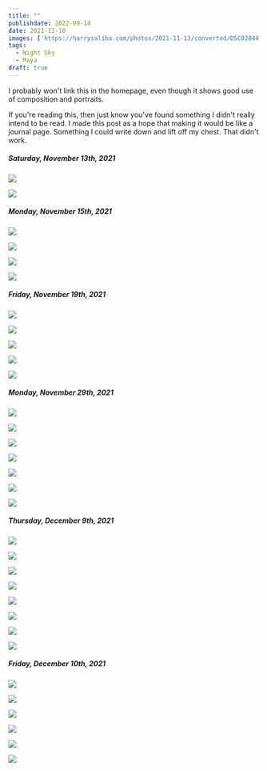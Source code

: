 ```yaml
---
title: ""
publishdate: 2022-09-14
date: 2021-12-10
images: ['https://harrysaliba.com/photos/2021-11-13/converted/DSC02844.jpg']
tags:
  - Night Sky
  - Maya
draft: true
---
```


I probably won't link this in the homepage, even though it shows good use of composition and portraits.

If you're reading this, then just know you've found something I didn't really intend to be read.  I made this post as a hope that making it would be like a journal page.  Something I could write down and lift off my chest.  That didn't work.

##### Saturday, November 13th, 2021

![](https://harrysaliba.com/photos/2021-11-13/converted/DSC02844.jpg)

![](https://harrysaliba.com/photos/2021-11-13/converted/DSC02847.jpg)

##### Monday, November 15th, 2021

![](https://harrysaliba.com/photos/2021-11-15/converted/DSC02854.jpg)

![](https://harrysaliba.com/photos/2021-11-15/converted/DSC02857.jpg)

![](https://harrysaliba.com/photos/2021-11-15/converted/DSC02859.jpg)

![](https://harrysaliba.com/photos/2021-11-15/converted/DSC02895.jpg)

##### Friday, November 19th, 2021

![](https://harrysaliba.com/photos/2021-11-19/converted/DSC02913.jpg)

![](https://harrysaliba.com/photos/2021-11-19/converted/DSC02938.jpg)

![](https://harrysaliba.com/photos/2021-11-19/converted/DSC02939.jpg)

![](https://harrysaliba.com/photos/2021-11-19/converted/DSC02940.jpg)

![](https://harrysaliba.com/photos/2021-11-19/converted/DSC02942.jpg)

##### Monday, November 29th, 2021

![](https://harrysaliba.com/photos/2021-11-29/converted/DSC03155.jpg)

![](https://harrysaliba.com/photos/2021-11-29/converted/DSC03173.jpg)

![](https://harrysaliba.com/photos/2021-11-29/converted/DSC03233.jpg)

![](https://harrysaliba.com/photos/2021-11-29/converted/DSC03240.jpg)

![](https://harrysaliba.com/photos/2021-11-29/converted/DSC03255.jpg)

![](https://harrysaliba.com/photos/2021-11-29/converted/DSC03278.jpg)

![](https://harrysaliba.com/photos/2021-11-29/converted/DSC03289.jpg)

##### Thursday, December 9th, 2021

![](https://harrysaliba.com/photos/2021-12-09/converted/DSC03391.jpg)

![](https://harrysaliba.com/photos/2021-12-09/converted/DSC03394.jpg)

![](https://harrysaliba.com/photos/2021-12-09/converted/DSC03397.jpg)

![](https://harrysaliba.com/photos/2021-12-09/converted/DSC03403.jpg)

![](https://harrysaliba.com/photos/2021-12-09/converted/DSC03411.jpg)

![](https://harrysaliba.com/photos/2021-12-09/converted/DSC03432.jpg)

![](https://harrysaliba.com/photos/2021-12-09/converted/DSC03453.jpg)

![](https://harrysaliba.com/photos/2021-12-09/converted/DSC03461.jpg)

##### Friday, December 10th, 2021

![](https://harrysaliba.com/photos/2021-12-10/converted/DSC03505.jpg)

![](https://harrysaliba.com/photos/2021-12-10/converted/DSC03510.jpg)

![](https://harrysaliba.com/photos/2021-12-10/converted/DSC03526.jpg)

![](https://harrysaliba.com/photos/2021-12-10/converted/DSC03578.jpg)

![](https://harrysaliba.com/photos/2021-12-10/converted/DSC03581.jpg)

![](https://harrysaliba.com/photos/2021-12-10/converted/DSC03589.jpg)

